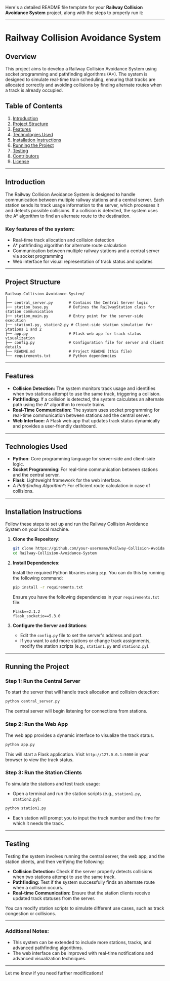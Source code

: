 Here's a detailed README file template for your **Railway Collision Avoidance System** project, along with the steps to properly run it:

---

# Railway Collision Avoidance System

## Overview

This project aims to develop a Railway Collision Avoidance System using socket programming and pathfinding algorithms (A*). The system is designed to simulate real-time train scheduling, ensuring that tracks are allocated correctly and avoiding collisions by finding alternate routes when a track is already occupied.

## Table of Contents

1. [Introduction](#introduction)
2. [Project Structure](#project-structure)
3. [Features](#features)
4. [Technologies Used](#technologies-used)
5. [Installation Instructions](#installation-instructions)
6. [Running the Project](#running-the-project)
7. [Testing](#testing)
8. [Contributors](#contributors)
9. [License](#license)

---

## Introduction

The Railway Collision Avoidance System is designed to handle communication between multiple railway stations and a central server. Each station sends its track usage information to the server, which processes it and detects possible collisions. If a collision is detected, the system uses the A* algorithm to find an alternate route to the destination.

### Key features of the system:
- Real-time track allocation and collision detection
- A* pathfinding algorithm for alternate route calculation
- Communication between multiple railway stations and a central server via socket programming
- Web interface for visual representation of track status and updates

---

## Project Structure

```
Railway-Collision-Avoidance-System/
│
├── central_server.py       # Contains the Central Server logic
├── station_base.py         # Defines the RailwayStation class for station communication
├── station_main.py         # Entry point for the server-side execution
├── station1.py, station2.py # Client-side station simulation for Stations 1 and 2
├── app.py                  # Flask web app for track status visualization
├── config.py               # Configuration file for server and client details
├── README.md               # Project README (this file)
└── requirements.txt        # Python dependencies
```

---

## Features

- **Collision Detection:** The system monitors track usage and identifies when two stations attempt to use the same track, triggering a collision.
- **Pathfinding:** If a collision is detected, the system calculates an alternate path using the A* algorithm to reroute trains.
- **Real-Time Communication:** The system uses socket programming for real-time communication between stations and the central server.
- **Web Interface:** A Flask web app that updates track status dynamically and provides a user-friendly dashboard.

---

## Technologies Used

- **Python**: Core programming language for server-side and client-side logic.
- **Socket Programming**: For real-time communication between stations and the central server.
- **Flask**: Lightweight framework for the web interface.
- **A* Pathfinding Algorithm**: For efficient route calculation in case of collisions.

---

## Installation Instructions

Follow these steps to set up and run the Railway Collision Avoidance System on your local machine.

1. **Clone the Repository**:

   ```bash
   git clone https://github.com/your-username/Railway-Collision-Avoidance-System.git
   cd Railway-Collision-Avoidance-System
   ```

2. **Install Dependencies**:

   Install the required Python libraries using `pip`. You can do this by running the following command:

   ```bash
   pip install -r requirements.txt
   ```

   Ensure you have the following dependencies in your `requirements.txt` file:

   ```
   Flask==2.1.2
   flask_socketio==5.3.0
   ```

3. **Configure the Server and Stations**:

   - Edit the `config.py` file to set the server's address and port.
   - If you want to add more stations or change track assignments, modify the station scripts (e.g., `station1.py` and `station2.py`).

---

## Running the Project

### Step 1: Run the Central Server

To start the server that will handle track allocation and collision detection:

```bash
python central_server.py
```

The central server will begin listening for connections from stations.

### Step 2: Run the Web App

The web app provides a dynamic interface to visualize the track status.

```bash
python app.py
```

This will start a Flask application. Visit `http://127.0.0.1:5000` in your browser to view the track status.

### Step 3: Run the Station Clients

To simulate the stations and test track usage:

- Open a terminal and run the station scripts (e.g., `station1.py`, `station2.py`):

```bash
python station1.py
```

- Each station will prompt you to input the track number and the time for which it needs the track.

---

## Testing

Testing the system involves running the central server, the web app, and the station clients, and then verifying the following:

- **Collision Detection:** Check if the server properly detects collisions when two stations attempt to use the same track.
- **Pathfinding:** Test if the system successfully finds an alternate route when a collision occurs.
- **Real-time Communication:** Ensure that the station clients receive updated track statuses from the server.

You can modify station scripts to simulate different use cases, such as track congestion or collisions.


---


### Additional Notes:

- This system can be extended to include more stations, tracks, and advanced pathfinding algorithms.
- The web interface can be improved with real-time notifications and advanced visualization techniques.

---

Let me know if you need further modifications!
